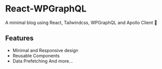 
# React-WPGraphQL
A minimal blog using React, Tailwindcss, WPGraphQL and Apollo Client 🚀

## Features
 - Minimal and Responsive design
 - Reusable Components
 - Data Prefetching
And more...
